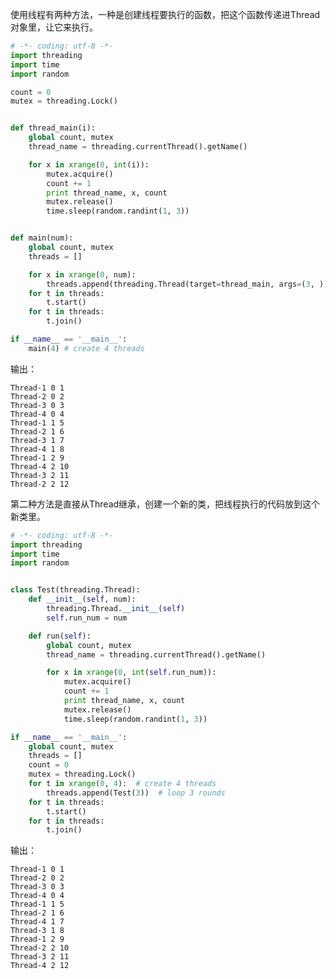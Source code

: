 使用线程有两种方法，一种是创建线程要执行的函数，把这个函数传递进Thread对象里，让它来执行。

```python
# -*- coding: utf-8 -*-
import threading
import time
import random

count = 0
mutex = threading.Lock()


def thread_main(i):
    global count, mutex
    thread_name = threading.currentThread().getName()

    for x in xrange(0, int(i)):
        mutex.acquire()
        count += 1
        print thread_name, x, count
        mutex.release()
        time.sleep(random.randint(1, 3))


def main(num):
    global count, mutex
    threads = []

    for x in xrange(0, num):
        threads.append(threading.Thread(target=thread_main, args=(3, ))) # loop 3 rounds
    for t in threads:
        t.start()
    for t in threads:
        t.join()

if __name__ == '__main__':
    main(4) # create 4 threads
```

输出：

    Thread-1 0 1
    Thread-2 0 2
    Thread-3 0 3
    Thread-4 0 4
    Thread-1 1 5
    Thread-2 1 6
    Thread-3 1 7
    Thread-4 1 8
    Thread-1 2 9
    Thread-4 2 10
    Thread-3 2 11
    Thread-2 2 12

第二种方法是直接从Thread继承，创建一个新的类，把线程执行的代码放到这个新类里。

```python
# -*- coding: utf-8 -*-
import threading
import time
import random


class Test(threading.Thread):
    def __init__(self, num):
        threading.Thread.__init__(self)
        self.run_num = num

    def run(self):
        global count, mutex
        thread_name = threading.currentThread().getName()

        for x in xrange(0, int(self.run_num)):
            mutex.acquire()
            count += 1
            print thread_name, x, count
            mutex.release()
            time.sleep(random.randint(1, 3))

if __name__ == '__main__':
    global count, mutex
    threads = []
    count = 0
    mutex = threading.Lock()
    for t in xrange(0, 4):  # create 4 threads
        threads.append(Test(3))  # loop 3 rounds
    for t in threads:
        t.start()
    for t in threads:
        t.join()
```

输出：

    Thread-1 0 1
    Thread-2 0 2
    Thread-3 0 3
    Thread-4 0 4
    Thread-1 1 5
    Thread-2 1 6
    Thread-4 1 7
    Thread-3 1 8
    Thread-1 2 9
    Thread-2 2 10
    Thread-3 2 11
    Thread-4 2 12
